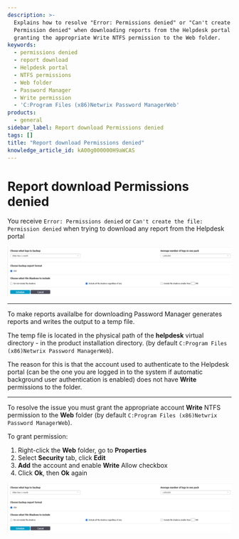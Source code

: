 ```yaml
---
description: >-
  Explains how to resolve "Error: Permissions denied" or "Can't create the file:
  Permission denied" when downloading reports from the Helpdesk portal by
  granting the appropriate Write NTFS permission to the Web folder.
keywords:
  - permissions denied
  - report download
  - Helpdesk portal
  - NTFS permissions
  - Web folder
  - Password Manager
  - Write permission
  - 'C:Program Files (x86)Netwrix Password ManagerWeb'
products:
  - general
sidebar_label: Report download Permissions denied
tags: []
title: "Report download Permissions denied"
knowledge_article_id: kA00g000000H9aWCAS
---
```


# Report download Permissions denied

You receive `Error: Permissions denied` or `Can't create the file: Permission denied` when trying to download any report from the Helpdesk portal

![User-added](images/servlet_image_6d5dba18caac.png)

---

To make reports availalbe for downloading Password Manager generates reports and writes the output to a temp file.

The temp file is located in the physical path of the **helpdesk** virtual directory - in the product installation directory. (by default `C:Program Files (x86)Netwrix Password ManagerWeb`).

The reason for this is that the account used to authenticate to the Helpdesk portal (can be the one you are logged in to the system if automatic background user authentication is enabled) does not have **Write** permissions to the folder.

---

To resolve the issue you must grant the appropriate account **Write** NTFS permission to the **Web** folder (by default `C:Program Files (x86)Netwrix Password ManagerWeb`).

To grant permission:
1. Right-click the **Web** folder, go to **Properties**
2. Select **Security** tab, click **Edit**
3. **Add** the account and enable **Write** Allow checkbox
4. Click **Ok**, then **Ok** again

![User-added](images/servlet_image_6d5dba18caac.png)

